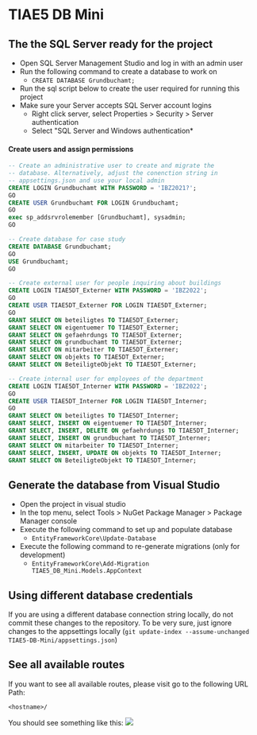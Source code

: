 # TIAE5 DB Mini

## The the SQL Server ready for the project
* Open SQL Server Management Studio and log in with an admin user
* Run the following command to create a database to work on
  * `CREATE DATABASE Grundbuchamt;`
* Run the sql script below to create the user required for running this project
* Make sure your Server accepts SQL Server account logins
  * Right click server, select Properties > Security > Server authentication
  * Select "SQL Server and Windows authentication* 

#### Create users and assign permissions
```sql
-- Create an administrative user to create and migrate the
-- database. Alternatively, adjust the conenction string in
-- appsettings.json and use your local admin
CREATE LOGIN Grundbuchamt WITH PASSWORD = 'IBZ2021?';
GO
CREATE USER Grundbuchamt FOR LOGIN Grundbuchamt;
GO
exec sp_addsrvrolemember [Grundbuchamt], sysadmin;
GO

-- Create database for case study
CREATE DATABASE Grundbuchamt;
GO
USE Grundbuchamt;
GO

-- Create external user for people inquiring about buildings
CREATE LOGIN TIAE5DT_Externer WITH PASSWORD = 'IBZ2022';
GO
CREATE USER TIAE5DT_Externer FOR LOGIN TIAE5DT_Externer;
GO
GRANT SELECT ON beteiligtes TO TIAE5DT_Externer;
GRANT SELECT ON eigentuemer TO TIAE5DT_Externer;
GRANT SELECT ON gefaehrdungs TO TIAE5DT_Externer;
GRANT SELECT ON grundbuchamt TO TIAE5DT_Externer;
GRANT SELECT ON mitarbeiter TO TIAE5DT_Externer;
GRANT SELECT ON objekts TO TIAE5DT_Externer;
GRANT SELECT ON BeteiligteObjekt TO TIAE5DT_Externer;

-- Create internal user for employees of the department
CREATE LOGIN TIAE5DT_Interner WITH PASSWORD = 'IBZ2022';
GO
CREATE USER TIAE5DT_Interner FOR LOGIN TIAE5DT_Interner;
GO
GRANT SELECT ON beteiligtes TO TIAE5DT_Interner;
GRANT SELECT, INSERT ON eigentuemer TO TIAE5DT_Interner;
GRANT SELECT, INSERT, DELETE ON gefaehrdungs TO TIAE5DT_Interner;
GRANT SELECT, INSERT ON grundbuchamt TO TIAE5DT_Interner;
GRANT SELECT ON mitarbeiter TO TIAE5DT_Interner;
GRANT SELECT, INSERT, UPDATE ON objekts TO TIAE5DT_Interner;
GRANT SELECT ON BeteiligteObjekt TO TIAE5DT_Interner;
```

## Generate the database from Visual Studio
* Open the project in visual studio
* In the top menu, select Tools > NuGet Package Manager > Package Manager console
* Execute the following command to set up and populate database
  * `EntityFrameworkCore\Update-Database`
* Execute the following command to re-generate migrations (only for development)
  * `EntityFrameworkCore\Add-Migration TIAE5_DB_Mini.Models.AppContext`

## Using different database credentials
If you are using a different database connection string locally, do not commit these changes to the repository. To be very sure, just ignore changes to the appsettings locally (`git update-index --assume-unchanged TIAE5-DB-Mini/appsettings.json`)

## See all available routes
If you want to see all available routes, please visit go to the following URL Path:

`<hostname>/`

You should see something like this:
![](https://i.imgur.com/mZ4o5Jp.png)